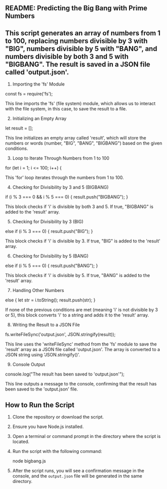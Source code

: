 ## README: Predicting the Big Bang with Prime Numbers

## This script generates an array of numbers from 1 to 100, replacing numbers divisible by 3 with "BIG", numbers divisible by 5 with "BANG", and numbers divisible by both 3 and 5 with "BIGBANG". The result is saved in a JSON file called 'output.json'.

1. Importing the 'fs' Module

const fs = require('fs');

This line imports the 'fs' (file system) module, which allows us to interact with the file system, in this case, to save the result to a file.

2. Initializing an Empty Array

let result = [];

This line initializes an empty array called 'result', which will store the numbers or words (number, "BIG", "BANG", "BIGBANG") based on the given conditions.

3. Loop to Iterate Through Numbers from 1 to 100

for (let i = 1; i <= 100; i++) {

This 'for' loop iterates through the numbers from 1 to 100.

4. Checking for Divisibility by 3 and 5 (BIGBANG)

if (i % 3 === 0 && i % 5 === 0) {
  result.push("BIGBANG");
}

This block checks if 'i' is divisible by both 3 and 5. If true, "BIGBANG" is added to the 'result' array.

5. Checking for Divisibility by 3 (BIG)

else if (i % 3 === 0) {
  result.push("BIG");
}

This block checks if 'i' is divisible by 3. If true, "BIG" is added to the 'result' array.

6. Checking for Divisibility by 5 (BANG)

else if (i % 5 === 0) {
  result.push("BANG");
}

This block checks if 'i' is divisible by 5. If true, "BANG" is added to the 'result' array.

7. Handling Other Numbers

else {
  let str = i.toString();
  result.push(str);
}

If none of the previous conditions are met (meaning 'i' is not divisible by 3 or 5), this block converts 'i' to a string and adds it to the 'result' array.

8. Writing the Result to a JSON File

fs.writeFileSync('output.json', JSON.stringify(result));

This line uses the 'writeFileSync' method from the 'fs' module to save the 'result' array as a JSON file called 'output.json'. The array is converted to a JSON string using 'JSON.stringify()'.

9. Console Output

console.log("The result has been saved to 'output.json'");

This line outputs a message to the console, confirming that the result has been saved to the 'output.json' file.

## How to Run the Script

1. Clone the repository or download the script.
2. Ensure you have Node.js installed.
3. Open a terminal or command prompt in the directory where the script is located.
4. Run the script with the following command:

   node bigbang.js
   
5. After the script runs, you will see a confirmation message in the console, and the `output.json` file will be generated in the same directory.
